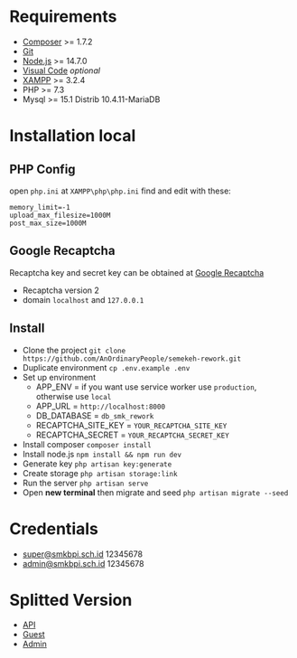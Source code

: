 # Requirements
- [Composer](https://getcomposer.org/download) >= 1.7.2
- [Git](https://git-scm.com/downloads)
- [Node.js](https://nodejs.org/en/download/current) >= 14.7.0
- [Visual Code](https://code.visualstudio.com/download) *optional*
- [XAMPP](https://www.apachefriends.org/download.html) >= 3.2.4
- PHP >= 7.3
- Mysql >= 15.1 Distrib 10.4.11-MariaDB

# Installation local
## PHP Config
open `php.ini` at `XAMPP\php\php.ini`
find and edit with these:
```
memory_limit=-1
upload_max_filesize=1000M
post_max_size=1000M
```

## Google Recaptcha
Recaptcha key and secret key can be obtained at [Google Recaptcha](https://www.google.com/recaptcha/admin)
- Recaptcha version 2
- domain `localhost` and `127.0.0.1`

## Install
- Clone the project `git clone https://github.com/AnOrdinaryPeople/semekeh-rework.git`
- Duplicate environment `cp .env.example .env`
- Set up environment
  - APP_ENV = if you want use service worker use `production`, otherwise use `local`
  - APP_URL = `http://localhost:8000`
  - DB_DATABASE = `db_smk_rework`
  - RECAPTCHA_SITE_KEY = `YOUR_RECAPTCHA_SITE_KEY`
  - RECAPTCHA_SECRET = `YOUR_RECAPTCHA_SECRET_KEY`
- Install composer `composer install`
- Install node.js `npm install && npm run dev`
- Generate key `php artisan key:generate`
- Create storage `php artisan storage:link`
- Run the server `php artisan serve`
- Open **new terminal** then migrate and seed `php artisan migrate --seed`

# Credentials
- super@smkbpi.sch.id 12345678
- admin@smkbpi.sch.id 12345678

# Splitted Version
- [API](https://github.com/AnOrdinaryPeople/semekeh-rework-api)
- [Guest](https://github.com/AnOrdinaryPeople/semekeh-rework-guest)
- [Admin](https://github.com/AnOrdinaryPeople/semekeh-rework-admin)
